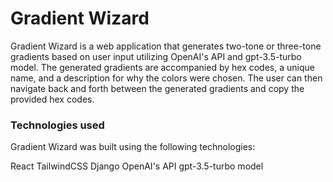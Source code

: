 # Gradient Wizard

Gradient Wizard is a web application that generates two-tone or three-tone gradients based on user input utilizing OpenAI's API and gpt-3.5-turbo model. The generated gradients are accompanied by hex codes, a unique name, and a description for why the colors were chosen. The user can then navigate back and forth between the generated gradients and copy the provided hex codes.

### Technologies used

Gradient Wizard was built using the following technologies:

React
TailwindCSS
Django
OpenAI's API
gpt-3.5-turbo model
